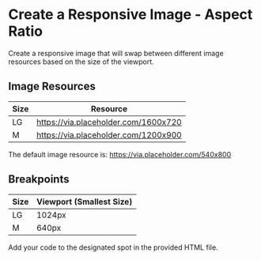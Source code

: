 # Create a Responsive Image - Aspect Ratio

Create a responsive image that will swap between different image resources based on the size of the viewport.

## Image Resources

| Size | Resource                              |
|------|---------------------------------------|
| LG   | https://via.placeholder.com/1600x720 |
| M    | https://via.placeholder.com/1200x900 |

The default image resource is: https://via.placeholder.com/540x800

## Breakpoints

| Size | Viewport (Smallest Size) |
|------|---------------------------|
| LG   | 1024px                    |
| M    | 640px                    |

Add your code to the designated spot in the  provided HTML file.